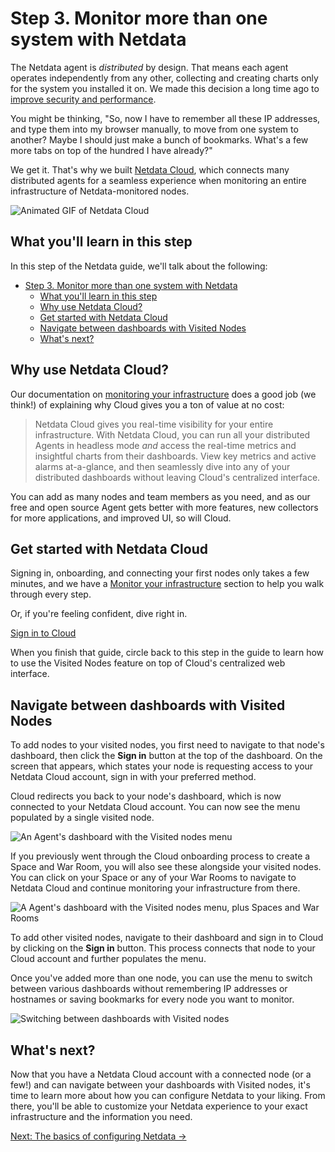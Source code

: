 <!--
title: "Step 3. Monitor more than one system with Netdata"
sidebar_label: "Step 3. Monitor more than one system with Netdata"
date: 2020-05-01
custom_edit_url: https://github.com/netdata/netdata/edit/master/docs/guides/step-by-step/step-03.md
learn_status: "Published"
learn_topic_type: "Tasks"
learn_rel_path: "Guides/Step by step"
-->

# Step 3. Monitor more than one system with Netdata

The Netdata agent is _distributed_ by design. That means each agent operates independently from any other, collecting
and creating charts only for the system you installed it on. We made this decision a long time ago to [improve security
and performance](step-01.md).

You might be thinking, "So, now I have to remember all these IP addresses, and type them into my browser
manually, to move from one system to another? Maybe I should just make a bunch of bookmarks. What's a few more tabs
on top of the hundred I have already?"

We get it. That's why we built [Netdata Cloud](https://github.com/netdata/netdata/blob/master/docs/quickstart/infrastructure.md), which connects many distributed
agents for a seamless experience when monitoring an entire infrastructure of Netdata-monitored nodes.

![Animated GIF of Netdata
Cloud](https://user-images.githubusercontent.com/1153921/80828986-1ebb3b00-8b9b-11ea-957f-2c8d0d009e44.gif)

## What you'll learn in this step

In this step of the Netdata guide, we'll talk about the following:

- [Step 3. Monitor more than one system with Netdata](#step-3-monitor-more-than-one-system-with-netdata)
  - [What you'll learn in this step](#what-youll-learn-in-this-step)
  - [Why use Netdata Cloud?](#why-use-netdata-cloud)
  - [Get started with Netdata Cloud](#get-started-with-netdata-cloud)
  - [Navigate between dashboards with Visited Nodes](#navigate-between-dashboards-with-visited-nodes)
  - [What's next?](#whats-next)

## Why use Netdata Cloud?

Our documentation on [monitoring your infrastructure](https://github.com/netdata/netdata/blob/master/docs/quickstart/infrastructure.md) does a good job (we think!) of explaining why Cloud gives you a ton of value at no cost:

> Netdata Cloud gives you real-time visibility for your entire infrastructure. With Netdata Cloud, you can run all your
> distributed Agents in headless mode _and_ access the real-time metrics and insightful charts from their dashboards.
> View key metrics and active alarms at-a-glance, and then seamlessly dive into any of your distributed dashboards
> without leaving Cloud's centralized interface.

You can add as many nodes and team members as you need, and as our free and open source Agent gets better with more
features, new collectors for more applications, and improved UI, so will Cloud.

## Get started with Netdata Cloud

Signing in, onboarding, and connecting your first nodes only takes a few minutes, and we have a [Monitor your infrastructure](https://github.com/netdata/netdata/blob/master/docs/quickstart/infrastructure.md) section to help you walk through every step.

Or, if you're feeling confident, dive right in.

<p><a href="https://app.netdata.cloud" className="button button--lg">Sign in to Cloud</a></p>

When you finish that guide, circle back to this step in the guide to learn how to use the Visited Nodes feature on
top of Cloud's centralized web interface.

## Navigate between dashboards with Visited Nodes

To add nodes to your visited nodes, you first need to navigate to that node's dashboard, then click the **Sign in**
button at the top of the dashboard. On the screen that appears, which states your node is requesting access to your
Netdata Cloud account, sign in with your preferred method.

Cloud redirects you back to your node's dashboard, which is now connected to your Netdata Cloud account. You can now see the menu populated by a single visited node.

![An Agent's dashboard with the Visited nodes
menu](https://user-images.githubusercontent.com/1153921/80830383-b6ba2400-8b9d-11ea-9eb2-379c7eccd22f.png)

If you previously went through the Cloud onboarding process to create a Space and War Room, you will also see these
alongside your visited nodes. You can click on your Space or any of your War Rooms to navigate to Netdata Cloud and
continue monitoring your infrastructure from there.

![A Agent's dashboard with the Visited nodes menu, plus Spaces and War
Rooms](https://user-images.githubusercontent.com/1153921/80830382-b6218d80-8b9d-11ea-869c-1170b95eeb4a.png)

To add other visited nodes, navigate to their dashboard and sign in to Cloud by clicking on the **Sign in** button. This
process connects that node to your Cloud account and further populates the menu.

Once you've added more than one node, you can use the menu to switch between various dashboards without remembering IP
addresses or hostnames or saving bookmarks for every node you want to monitor.

![Switching between dashboards with Visited
nodes](https://user-images.githubusercontent.com/1153921/80831018-e158ac80-8b9e-11ea-882e-1d82cdc028cd.gif)

## What's next?

Now that you have a Netdata Cloud account with a connected node (or a few!) and can navigate between your dashboards with
Visited nodes, it's time to learn more about how you can configure Netdata to your liking. From there, you'll be able to
customize your Netdata experience to your exact infrastructure and the information you need.

[Next: The basics of configuring Netdata &rarr;](step-04.md)



